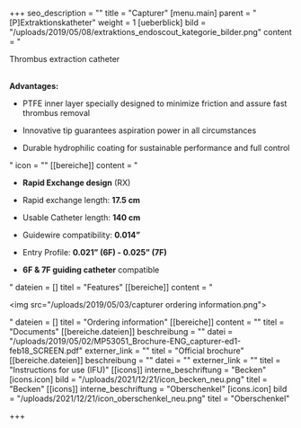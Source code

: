 +++
seo_description = ""
title = "Capturer"
[menu.main]
parent = "[P]Extraktionskatheter"
weight = 1
[ueberblick]
bild = "/uploads/2019/05/08/extraktions_endoscout_kategorie_bilder.png"
content = "<p>Thrombus extraction catheter</p><p></p><p><br><strong>Advantages:</strong></p><ul><li><p>PTFE inner layer specially designed to minimize friction and assure fast thrombus removal</p></li><li><p>Innovative tip guarantees aspiration power in all circumstances</p></li><li><p>Durable hydrophilic coating for sustainable performance and full control</p></li></ul>"
icon = ""
[[bereiche]]
content = "<ul><li><p><strong>Rapid Exchange design</strong> (RX)</p></li><li><p>Rapid exchange length: <strong>17.5 cm</strong></p></li><li><p>Usable Catheter length: <strong>140 cm</strong></p></li><li><p>Guidewire compatibility: <strong>0.014”</strong></p></li><li><p>Entry Profile: <strong>0.021” (6F) - 0.025” (7F)</strong></p></li><li><p><strong>6F &amp; 7F guiding catheter</strong> compatible</p></li></ul>"
dateien = []
titel = "Features"
[[bereiche]]
content = "<p><img src=\"/uploads/2019/05/03/capturer ordering information.png\"></p>"
dateien = []
titel = "Ordering information"
[[bereiche]]
content = ""
titel = "Documents"
[[bereiche.dateien]]
beschreibung = ""
datei = "/uploads/2019/05/02/MP53051_Brochure-ENG_capturer-ed1-feb18_SCREEN.pdf"
externer_link = ""
titel = "Official brochure"
[[bereiche.dateien]]
beschreibung = ""
datei = ""
externer_link = ""
titel = "Instructions for use (IFU)"
[[icons]]
interne_beschriftung = "Becken"
[icons.icon]
bild = "/uploads/2021/12/21/icon_becken_neu.png"
titel = "Becken"
[[icons]]
interne_beschriftung = "Oberschenkel"
[icons.icon]
bild = "/uploads/2021/12/21/icon_oberschenkel_neu.png"
titel = "Oberschenkel"

+++
